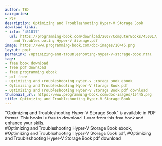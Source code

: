 ```yaml
---
author: TBD
categories:
- PDF
description: Optimizing and Troubleshooting Hyper-V Storage Book
download_links:
- info: '451017'
  url: https://programming-book.com/download/2017/ComputerBooks/451017/Optimizing
    and Troubleshooting Hyper-V Storage.pdf
image: https://www.programming-book.com/doc-images/10445.png
layout: post
permalink: /optimizing-and-troubleshooting-hyper-v-storage-book.html
tags:
- free book download
- free pdf download
- free programming ebook
- pdf free
- Optimizing and Troubleshooting Hyper-V Storage Book ebook
- Optimizing and Troubleshooting Hyper-V Storage Book pdf
- Optimizing and Troubleshooting Hyper-V Storage Book pdf download
thumbnail_url: https://www.programming-book.com/doc-images/10445.png
title: Optimizing and Troubleshooting Hyper-V Storage Book
---
```


 
<div class="item-desc text-justify">
  "Optimizing and Troubleshooting Hyper-V Storage Book" is available in PDF format. This books is free to download. Learn from this free book and enhance your skills.
  <br>
  #Optimizing and Troubleshooting Hyper-V Storage Book ebook, #Optimizing and Troubleshooting Hyper-V Storage Book pdf, #Optimizing and Troubleshooting Hyper-V Storage Book pdf download
</div>